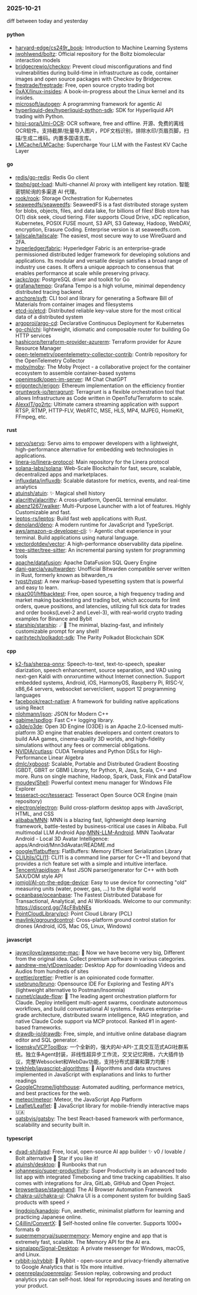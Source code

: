 ### 2025-10-21
diff between today and yesterday

#### python
* [harvard-edge/cs249r_book](https://github.com/harvard-edge/cs249r_book): Introduction to Machine Learning Systems
* [jwohlwend/boltz](https://github.com/jwohlwend/boltz): Official repository for the Boltz biomolecular interaction models
* [bridgecrewio/checkov](https://github.com/bridgecrewio/checkov): Prevent cloud misconfigurations and find vulnerabilities during build-time in infrastructure as code, container images and open source packages with Checkov by Bridgecrew.
* [freqtrade/freqtrade](https://github.com/freqtrade/freqtrade): Free, open source crypto trading bot
* [0xAX/linux-insides](https://github.com/0xAX/linux-insides): A book-in-progress about the Linux kernel and its insides.
* [microsoft/autogen](https://github.com/microsoft/autogen): A programming framework for agentic AI
* [hyperliquid-dex/hyperliquid-python-sdk](https://github.com/hyperliquid-dex/hyperliquid-python-sdk): SDK for Hyperliquid API trading with Python.
* [hiroi-sora/Umi-OCR](https://github.com/hiroi-sora/Umi-OCR): OCR software, free and offline. 开源、免费的离线OCR软件。支持截屏/批量导入图片，PDF文档识别，排除水印/页眉页脚，扫描/生成二维码。内置多国语言库。
* [LMCache/LMCache](https://github.com/LMCache/LMCache): Supercharge Your LLM with the Fastest KV Cache Layer

#### go
* [redis/go-redis](https://github.com/redis/go-redis): Redis Go client
* [tbphp/gpt-load](https://github.com/tbphp/gpt-load): Multi-channel AI proxy with intelligent key rotation. 智能密钥轮询的多渠道 AI 代理。
* [rook/rook](https://github.com/rook/rook): Storage Orchestration for Kubernetes
* [seaweedfs/seaweedfs](https://github.com/seaweedfs/seaweedfs): SeaweedFS is a fast distributed storage system for blobs, objects, files, and data lake, for billions of files! Blob store has O(1) disk seek, cloud tiering. Filer supports Cloud Drive, xDC replication, Kubernetes, POSIX FUSE mount, S3 API, S3 Gateway, Hadoop, WebDAV, encryption, Erasure Coding. Enterprise version is at seaweedfs.com.
* [tailscale/tailscale](https://github.com/tailscale/tailscale): The easiest, most secure way to use WireGuard and 2FA.
* [hyperledger/fabric](https://github.com/hyperledger/fabric): Hyperledger Fabric is an enterprise-grade permissioned distributed ledger framework for developing solutions and applications. Its modular and versatile design satisfies a broad range of industry use cases. It offers a unique approach to consensus that enables performance at scale while preserving privacy.
* [jackc/pgx](https://github.com/jackc/pgx): PostgreSQL driver and toolkit for Go
* [grafana/tempo](https://github.com/grafana/tempo): Grafana Tempo is a high volume, minimal dependency distributed tracing backend.
* [anchore/syft](https://github.com/anchore/syft): CLI tool and library for generating a Software Bill of Materials from container images and filesystems
* [etcd-io/etcd](https://github.com/etcd-io/etcd): Distributed reliable key-value store for the most critical data of a distributed system
* [argoproj/argo-cd](https://github.com/argoproj/argo-cd): Declarative Continuous Deployment for Kubernetes
* [go-chi/chi](https://github.com/go-chi/chi): lightweight, idiomatic and composable router for building Go HTTP services
* [hashicorp/terraform-provider-azurerm](https://github.com/hashicorp/terraform-provider-azurerm): Terraform provider for Azure Resource Manager
* [open-telemetry/opentelemetry-collector-contrib](https://github.com/open-telemetry/opentelemetry-collector-contrib): Contrib repository for the OpenTelemetry Collector
* [moby/moby](https://github.com/moby/moby): The Moby Project - a collaborative project for the container ecosystem to assemble container-based systems
* [openimsdk/open-im-server](https://github.com/openimsdk/open-im-server): IM Chat ChatGPT
* [erigontech/erigon](https://github.com/erigontech/erigon): Ethereum implementation on the efficiency frontier
* [gruntwork-io/terragrunt](https://github.com/gruntwork-io/terragrunt): Terragrunt is a flexible orchestration tool that allows Infrastructure as Code written in OpenTofu/Terraform to scale.
* [AlexxIT/go2rtc](https://github.com/AlexxIT/go2rtc): Ultimate camera streaming application with support RTSP, RTMP, HTTP-FLV, WebRTC, MSE, HLS, MP4, MJPEG, HomeKit, FFmpeg, etc.

#### rust
* [servo/servo](https://github.com/servo/servo): Servo aims to empower developers with a lightweight, high-performance alternative for embedding web technologies in applications.
* [linera-io/linera-protocol](https://github.com/linera-io/linera-protocol): Main repository for the Linera protocol
* [solana-labs/solana](https://github.com/solana-labs/solana): Web-Scale Blockchain for fast, secure, scalable, decentralized apps and marketplaces.
* [influxdata/influxdb](https://github.com/influxdata/influxdb): Scalable datastore for metrics, events, and real-time analytics
* [atuinsh/atuin](https://github.com/atuinsh/atuin): ✨ Magical shell history
* [alacritty/alacritty](https://github.com/alacritty/alacritty): A cross-platform, OpenGL terminal emulator.
* [abenz1267/walker](https://github.com/abenz1267/walker): Multi-Purpose Launcher with a lot of features. Highly Customizable and fast.
* [leptos-rs/leptos](https://github.com/leptos-rs/leptos): Build fast web applications with Rust.
* [denoland/deno](https://github.com/denoland/deno): A modern runtime for JavaScript and TypeScript.
* [aws/amazon-q-developer-cli](https://github.com/aws/amazon-q-developer-cli): ✨ Agentic chat experience in your terminal. Build applications using natural language.
* [vectordotdev/vector](https://github.com/vectordotdev/vector): A high-performance observability data pipeline.
* [tree-sitter/tree-sitter](https://github.com/tree-sitter/tree-sitter): An incremental parsing system for programming tools
* [apache/datafusion](https://github.com/apache/datafusion): Apache DataFusion SQL Query Engine
* [dani-garcia/vaultwarden](https://github.com/dani-garcia/vaultwarden): Unofficial Bitwarden compatible server written in Rust, formerly known as bitwarden_rs
* [typst/typst](https://github.com/typst/typst): A new markup-based typesetting system that is powerful and easy to learn.
* [nkaz001/hftbacktest](https://github.com/nkaz001/hftbacktest): Free, open source, a high frequency trading and market making backtesting and trading bot, which accounts for limit orders, queue positions, and latencies, utilizing full tick data for trades and order books(Level-2 and Level-3), with real-world crypto trading examples for Binance and Bybit
* [starship/starship](https://github.com/starship/starship): ☄🌌️ The minimal, blazing-fast, and infinitely customizable prompt for any shell!
* [paritytech/polkadot-sdk](https://github.com/paritytech/polkadot-sdk): The Parity Polkadot Blockchain SDK

#### cpp
* [k2-fsa/sherpa-onnx](https://github.com/k2-fsa/sherpa-onnx): Speech-to-text, text-to-speech, speaker diarization, speech enhancement, source separation, and VAD using next-gen Kaldi with onnxruntime without Internet connection. Support embedded systems, Android, iOS, HarmonyOS, Raspberry Pi, RISC-V, x86_64 servers, websocket server/client, support 12 programming languages
* [facebook/react-native](https://github.com/facebook/react-native): A framework for building native applications using React
* [nlohmann/json](https://github.com/nlohmann/json): JSON for Modern C++
* [gabime/spdlog](https://github.com/gabime/spdlog): Fast C++ logging library.
* [o3de/o3de](https://github.com/o3de/o3de): Open 3D Engine (O3DE) is an Apache 2.0-licensed multi-platform 3D engine that enables developers and content creators to build AAA games, cinema-quality 3D worlds, and high-fidelity simulations without any fees or commercial obligations.
* [NVIDIA/cutlass](https://github.com/NVIDIA/cutlass): CUDA Templates and Python DSLs for High-Performance Linear Algebra
* [dmlc/xgboost](https://github.com/dmlc/xgboost): Scalable, Portable and Distributed Gradient Boosting (GBDT, GBRT or GBM) Library, for Python, R, Java, Scala, C++ and more. Runs on single machine, Hadoop, Spark, Dask, Flink and DataFlow
* [moudey/Shell](https://github.com/moudey/Shell): Powerful context menu manager for Windows File Explorer
* [tesseract-ocr/tesseract](https://github.com/tesseract-ocr/tesseract): Tesseract Open Source OCR Engine (main repository)
* [electron/electron](https://github.com/electron/electron): Build cross-platform desktop apps with JavaScript, HTML, and CSS
* [alibaba/MNN](https://github.com/alibaba/MNN): MNN is a blazing fast, lightweight deep learning framework, battle-tested by business-critical use cases in Alibaba. Full multimodal LLM Android App:[MNN-LLM-Android](./apps/Android/MnnLlmChat/README.md). MNN TaoAvatar Android - Local 3D Avatar Intelligence: apps/Android/Mnn3dAvatar/README.md
* [google/flatbuffers](https://github.com/google/flatbuffers): FlatBuffers: Memory Efficient Serialization Library
* [CLIUtils/CLI11](https://github.com/CLIUtils/CLI11): CLI11 is a command line parser for C++11 and beyond that provides a rich feature set with a simple and intuitive interface.
* [Tencent/rapidjson](https://github.com/Tencent/rapidjson): A fast JSON parser/generator for C++ with both SAX/DOM style API
* [jomjol/AI-on-the-edge-device](https://github.com/jomjol/AI-on-the-edge-device): Easy to use device for connecting "old" measuring units (water, power, gas, ...) to the digital world
* [oceanbase/oceanbase](https://github.com/oceanbase/oceanbase): The Fastest Distributed Database for Transactional, Analytical, and AI Workloads. Welcome to our community: https://discord.gg/74cF8vbNEs
* [PointCloudLibrary/pcl](https://github.com/PointCloudLibrary/pcl): Point Cloud Library (PCL)
* [mavlink/qgroundcontrol](https://github.com/mavlink/qgroundcontrol): Cross-platform ground control station for drones (Android, iOS, Mac OS, Linux, Windows)

#### javascript
* [jaywcjlove/awesome-mac](https://github.com/jaywcjlove/awesome-mac):  Now we have become very big, Different from the original idea. Collect premium software in various categories.
* [aandrew-me/ytDownloader](https://github.com/aandrew-me/ytDownloader): Desktop App for downloading Videos and Audios from hundreds of sites
* [prettier/prettier](https://github.com/prettier/prettier): Prettier is an opinionated code formatter.
* [usebruno/bruno](https://github.com/usebruno/bruno): Opensource IDE For Exploring and Testing API's (lightweight alternative to Postman/Insomnia)
* [ruvnet/claude-flow](https://github.com/ruvnet/claude-flow): 🌊 The leading agent orchestration platform for Claude. Deploy intelligent multi-agent swarms, coordinate autonomous workflows, and build conversational AI systems. Features enterprise-grade architecture, distributed swarm intelligence, RAG integration, and native Claude Code support via MCP protocol. Ranked #1 in agent-based frameworks.
* [drawdb-io/drawdb](https://github.com/drawdb-io/drawdb): Free, simple, and intuitive online database diagram editor and SQL generator.
* [lioensky/VCPToolBox](https://github.com/lioensky/VCPToolBox): 一个全新的，强大的AI-API-工具交互范式AGI社群系统。独立多Agent封装，非线性超异步工作流，交叉记忆网络，六大插件协议，完整Websocket和WebDav功能，支持分布式部署和算力均衡！
* [trekhleb/javascript-algorithms](https://github.com/trekhleb/javascript-algorithms): 📝 Algorithms and data structures implemented in JavaScript with explanations and links to further readings
* [GoogleChrome/lighthouse](https://github.com/GoogleChrome/lighthouse): Automated auditing, performance metrics, and best practices for the web.
* [meteor/meteor](https://github.com/meteor/meteor): Meteor, the JavaScript App Platform
* [Leaflet/Leaflet](https://github.com/Leaflet/Leaflet): 🍃 JavaScript library for mobile-friendly interactive maps 🇺🇦
* [gatsbyjs/gatsby](https://github.com/gatsbyjs/gatsby): The best React-based framework with performance, scalability and security built in.

#### typescript
* [dyad-sh/dyad](https://github.com/dyad-sh/dyad): Free, local, open-source AI app builder ✨ v0 / lovable / Bolt alternative 🌟 Star if you like it!
* [atuinsh/desktop](https://github.com/atuinsh/desktop): 📖 Runbooks that run
* [johannesjo/super-productivity](https://github.com/johannesjo/super-productivity): Super Productivity is an advanced todo list app with integrated Timeboxing and time tracking capabilities. It also comes with integrations for Jira, GitLab, GitHub and Open Project.
* [browserbase/stagehand](https://github.com/browserbase/stagehand): The AI Browser Automation Framework
* [chakra-ui/chakra-ui](https://github.com/chakra-ui/chakra-ui): Chakra UI is a component system for building SaaS products with speed ⚡️
* [lingdojo/kanadojo](https://github.com/lingdojo/kanadojo): Fun, aesthetic, minimalist platform for learning and practicing Japanese online.
* [C4illin/ConvertX](https://github.com/C4illin/ConvertX): 💾 Self-hosted online file converter. Supports 1000+ formats ⚙️
* [supermemoryai/supermemory](https://github.com/supermemoryai/supermemory): Memory engine and app that is extremely fast, scalable. The Memory API for the AI era.
* [signalapp/Signal-Desktop](https://github.com/signalapp/Signal-Desktop): A private messenger for Windows, macOS, and Linux.
* [rybbit-io/rybbit](https://github.com/rybbit-io/rybbit): 🐸 Rybbit - open-source and privacy-friendly alternative to Google Analytics that is 10x more intuitive.
* [openreplay/openreplay](https://github.com/openreplay/openreplay): Session replay, cobrowsing and product analytics you can self-host. Ideal for reproducing issues and iterating on your product.
